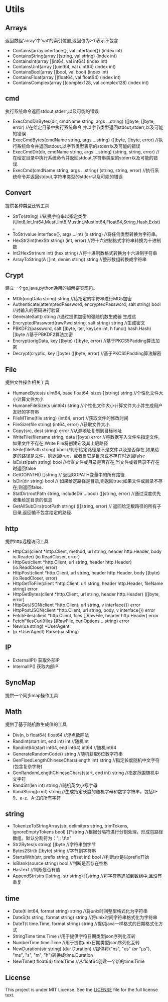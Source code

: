 # Utils

## Arrays
返回数组'array'中'val'的索引位置,返回值为:-1 表示不包含
* Contains(array interface{}, val interface{}) (index int)
* ContainsString(array []string, val string) (index int)
* ContainsInt(array []int64, val int64) (index int)
* ContainsUint(array []uint64, val uint64) (index int)
* ContainsBool(array []bool, val bool) (index int)
* ContainsFloat(array []float64, val float64) (index int)
* ContainsComplex(array []complex128, val complex128) (index int)

## cmd
执行系统命令返回stdout,stderr,以及可能的错误
* ExecCmdDirBytes(dir, cmdName string, args ...string) ([]byte, []byte, error)  //在给定目录中执行系统命令,并以字节类型返回stdout,stderr,以及可能的错误
* ExecCmdBytes(cmdName string, args ...string) ([]byte, []byte, error)          //执行系统命令并返回stdout,以字节类型表示的stderr以及可能的错误
* ExecCmdDir(dir, cmdName string, args ...string) (string, string, error)       //在给定目录中执行系统命令并返回stdout,字符串类型的stderr以及可能的错误.
* ExecCmd(cmdName string, args ...string) (string, string, error)               //执行系统命令并返回stdout,字符串类型的stderr以及可能的错误

## Convert
提供各种类型还转工具
* StrTo(string)                                     //转换字符串以指定类型(Uint8,Int,Int64,MustUint8,MustInt,MustInt64,Float64,String,Hash,Exist)。
* ToStr(value interface{}, args ...int) (s string)  //将任何类型转换为字符串。    
* HexStr2int(hexStr string) (int, error)            //将十六进制格式字符串转换为十进制数
* Int2HexStr(num int) (hex string)                  //将十进制数格式转换为十六进制字符串
* ArrayToString(A []int, denim string) string       //整形数组转换成字符串

## Crypt
建立一个go,java,python通用的加解密实现包。
* MD5(origData string) string                                                   //给指定的字符串进行MD5加密
* Authenticate(attemptedPassword, encryptedPassword, salt string) bool          //对输入的密码进行验证
* GenerateSalt() string                                                         //通过提供加密的强随机数生成器 生成盐
* EncryptedPassword(rawPwd string, salt string) string                          //生成密文
* PBKDF2(password, salt []byte, iter, keyLen int, h func() hash.Hash) []byte    //基于PBKDF2算法加密
* Encrypt(origData, key []byte) ([]byte, error)                                 //基于PKCS5Padding算法加密
* Decrypt(cryptic, key []byte) ([]byte, error)                                  //基于PKCS5Padding算法解密

## File
提供文件操作相关工具
* HumaneBytes(s uint64, base float64, sizes []string) string        //个性化文件大小计算文件大小
* HumaneFileSize(s uint64) string                                   //个性化文件大小计算文件大小并生成用户友好的字符串
* FileMTime(file string) (int64, error)                             //获取文件的修改时间
* FileSize(file string) (int64, error)                              //获取文件大小
* Copy(src, dest string) error                                      //从源地址复制到目标地址
* WriteFile(filename string, data []byte) error                     //将数据写入文件名指定文件,如果文件不存在,Write File将创建它及其上层路径
* IsFile(filePath string) bool                                      //判断给定路径是不是文件以及是否存在,如果给定的路径是文件，则返回true，或者当它是目录或不存在时返回false
* IsExist(path string) bool                                         //检查文件或目录是否存在,当文件或者目录不存在时返回false
* GetGOPATH() []string                                              // 返回GOPATH变量中的所有路径.
* IsDir(dir string) bool                                            // 如果给定路径是目录,则返回true;如果文件或目录不存在;则返回false.
* StatDir(rootPath string, includeDir ...bool) ([]string, error)    //通过深度优先收集给定目录的信息
* GetAllSubDirs(rootPath string) ([]string, error)                  // 返回给定根路径的所有子目录,返回值不包含给定的路径.

## http
提供http远程访问工具
* HttpCall(client *http.Client, method, url string, header http.Header, body io.Reader) (io.ReadCloser, error)
* HttpGet(client *http.Client, url string, header http.Header) (io.ReadCloser, error)
* HttpPost(client *http.Client, url string, header http.Header, body []byte) (io.ReadCloser, error)
* HttpGetToFile(client *http.Client, url string, header http.Header, fileName string) error
* HttpGetBytes(client *http.Client, url string, header http.Header) ([]byte, error)
* HttpGetJSON(client *http.Client, url string, v interface{}) error
* HttpPostJSON(client *http.Client, url string, body, v interface{}) error
* FetchFiles(client *http.Client, files []RawFile, header http.Header) error
* FetchFilesCurl(files []RawFile, curlOptions ...string) error
* New(ua string) *UserAgent
* (p *UserAgent) Parse(ua string)

## IP
* ExternalIP() 获取外部IP
* InternalIP() 获取内部IP

## SyncMap
提供一个同步map操作工具

## Math
提供了基于随机数生成值的工具
* Div(n, b float64) float64                             //浮点数除法
* RandInt(start int, end int) int                       //随机int
* RandInt64(start int64, end int64) int64               //随机int64
* GenerateRandomCode() string                           //随机获取6位数字符串
* GenFixedLengthChineseChars(length int) string         //指定长度随机中文字符(包含复杂字符)
* GenRandomLengthChineseChars(start, end int) string    //指定范围随机中文字符
* RandStr(len int) string                               //随机英文小写字母
* RandString(n int) string                              //生成指定长度的随机字母和数字字符串，包括0-9、a-z、A-Z的所有字符

## string
* TokenizeToStringArray(str, delimiters string, trimTokens, ignoreEmptyTokens bool) []*string   //根据分隔符进行分割处理，形成包路径数组。默认分割符为：",; \t\n"
* Str2Bytes(s string) []byte                                                                    //字符串到字节
* Bytes2Str(b []byte) string                                                                    //字节到字符串
* StartsWith(str, prefix string, offset int) bool                                               //判断str是以prefix开始
* IsBlank(source string) bool                                                                   //判断是否存在空格
* HasText                                                                                       //判断是否有值
* AppendStr(strs []string, str string) []string                                                 //将字符串追加到数组中,且没有重复

## time
* Date(ti int64, format string) string      //将unix时间整型格式化为字符串
* DateS(ts string, format string) string    //将unix时间字符串格式化为字符串
* DateT(t time.Time, format string) string  //提供java一样格式的日期格式化方式
* StringTime time.Time                      //用于提供字符日期类型json序列化互转
* NumberTime time.Time                      //用于提供unix日期类型json序列化互转
* NewDuration(str string) (dur Duration)    //提供将("ns", "us" (or "µs"), "ms", "s", "m", "h")转换成time.Duration
* NewTime(t float64) time.Time              //从float64创建一个新的time.Time

## License
This project is under MIT License. See the [LICENSE](LICENSE) file for the full license text.
